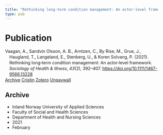 ```yaml
---
title: "Rethinking long‐term condition management: An actor‐level framework"
type: pub
---
```

<h1>Publication</h1>
<article id="csl-bib-container-URTSFR5G" class="csl-bib-container">
  <div class="csl-bib-body" style="line-height: 1.35; padding-left: 1em; text-indent:-1em;">
  <div class="csl-entry">Vaagan, A., Sandvin Olsson, A. B., Arntzen, C., By Rise, M., Grue, J., Haugland, T., Langeland, E., Stenberg, U., &amp; Koren Solvang, P. (2021). Rethinking long&#x2010;term condition management: An actor&#x2010;level framework. <i>Sociology of Health &amp; Illness</i>, <i>43</i>(2), 392&#x2013;407. <a href="https://doi.org/10.1111/1467-9566.13228">https://doi.org/10.1111/1467-9566.13228</a></div>
</div>
  <div class="csl-bib-buttons">
    <a href="#taxonomy-article-URTSFR5G" class="csl-bib-button">Archive</a>
    <a href="https://app.cristin.no/results/show.jsf?id=1894151" alt="Cristin URL" class="csl-bib-button">Cristin</a>
    <a href="http://zotero.org/groups/5022929/items/URTSFR5G" alt="Zotero URL" class="csl-bib-button">Zotero</a>
    <a href="https://munin.uit.no/bitstream/10037/23787/4/article.pdf" class="csl-bib-button">Unpaywall</a>
  </div>
  <div id="csl-bib-meta-container-URTSFR5G"></div>
</article>
<div id="csl-bib-meta-URTSFR5G" class="csl-bib-meta">
  <article id="taxonomy-article-URTSFR5G" class="taxonomy-article">
    <h1>Archive</h1>
    <ul>
      <li>Inland Norway University of Applied Sciences</li>
      <li>Faculty of Social and Health Sciences</li>
      <li>Department of Health and Nursing Sciences</li>
      <li>2021</li>
      <li>February</li>
    </ul>
  </article>
</div>
